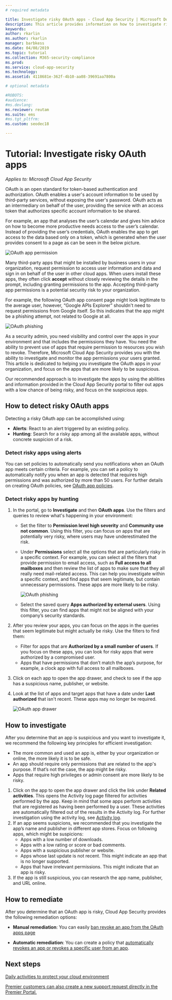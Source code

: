 ```yaml
---
# required metadata

title: Investigate risky OAuth apps - Cloud App Security | Microsoft Docs
description: This article provides information on how to investigate risky OAuth apps in Cloud App Security.
keywords:
author: rkarlin
ms.author: rkarlin
manager: barbkess
ms.date: 04/08/2019
ms.topic: tutorial
ms.collection: M365-security-compliance
ms.prod:
ms.service: cloud-app-security
ms.technology:
ms.assetid: 4118681e-362f-4b10-aa08-39691aa7800a

# optional metadata

#ROBOTS:
#audience:
#ms.devlang:
ms.reviewer: reutam
ms.suite: ems
#ms.tgt_pltfrm:
ms.custom: seodec18

---
```

# Tutorial: Investigate risky OAuth apps

*Applies to: Microsoft Cloud App Security*

OAuth is an open standard for token-based authentication and authorization. OAuth enables a user's account information to be used by third-party services, without exposing the user's password. OAuth acts as an intermediary on behalf of the user, providing the service with an access token that authorizes specific account information to be shared. 

For example, an app that analyses the user’s calendar and gives him advice on how to become more productive needs access to the user’s calendar. Instead of providing the user’s credentials, OAuth enables the app to get access to the data based only on a token, which is generated when the user provides consent to a page as can be seen in the below picture.

 ![OAuth app permission](./media/oauth-permission.png) 

Many third-party apps that might be installed by business users in your organization, request permission to access user information and data and sign in on behalf of the user in other cloud apps. When users install these apps, they often click **accept** without closely reviewing the details in the prompt, including granting permissions to the app. Accepting third-party app permissions is a potential security risk to your organization.

For example, the following OAuth app consent page might look legitimate to the average user, however, “Google APIs Explorer” shouldn't need to request permissions from Google itself. So this indicates that the app might be a phishing attempt, not related to Google at all.

 ![OAuth phishing](./media/oauth-phishing.png) 

As a security admin, you need visibility and control over the apps in your environment and that includes the permissions they have. You need the ability to prevent use of apps that require permission to resources you wish to revoke. Therefore, Microsoft Cloud App Security provides you with the ability to investigate and monitor the app permissions your users granted. This article is dedicated to helping you investigate the OAuth apps in your organization, and focus on the apps that are more likely to be suspicious. 

Our recommended approach is to investigate the apps by using the abilities and information provided in the Cloud App Security portal to filter out apps with a low chance of being risky, and focus on the suspicious apps. 

## How to detect risky OAuth apps

Detecting a risky OAuth app can be accomplished using: 

- **Alerts**: React to an alert triggered by an existing policy. 
- **Hunting**: Search for a risky app among all the available apps, without concrete suspicion of a risk. 


### Detect risky apps using alerts

You can set policies to automatically send you notifications when an OAuth app meets certain criteria. For example, you can set a policy to automatically notify you when an app is detected that requires high permissions and was authorized by more than 50 users. For further details on creating OAuth policies, see [OAuth app policies](app-permission-policy.md).

### Detect risky apps by hunting

1.	In the portal, go to **Investigate** and then **OAuth apps**. Use the filters and queries to review what's happening in your environment:

    - Set the filter to **Permission level high severity** and **Community use not common**. Using this filter, you can focus on apps that are potentially very risky, where users may have underestimated the risk.
    - Under **Permissions** select all the options that are particularly risky in a specific context. For example, you can select all the filters that provide permission to email access, such as **Full access to all mailboxes** and then review the list of apps to make sure that they all really need mail-related access. This can help you investigate within a specific context, and find apps that seem legitimate, but contain unnecessary permissions. These apps are more likely to be risky. 
    
      ![OAuth phishing](./media/oauth-filters.png) 
 
    - Select the saved query **Apps authorized by external users**. Using this filter, you can find apps that might not be aligned with your company’s security standards.
2.	After you review your apps, you can focus on the apps in the queries that seem legitimate but might actually be risky. Use the filters to find them:
    - Filter for apps that are **Authorized by a small number of users**. If you focus on these apps, you can look for risky apps that were authorized by a compromised user.
    - Apps that have permissions that don’t match the app’s purpose, for example, a clock app with full access to all mailboxes.
3. Click on each app to open the app drawer, and check to see if the app has a suspicious name, publisher, or website.
1. Look at the list of apps and target apps that have a date under **Last authorized** that isn't recent. These apps may no longer be required. 

   ![OAuth app drawer](./media/oauth-drawer.png) 


## How to investigate

After you determine that an app is suspicious and you want to investigate it, we recommend the following key principles for efficient investigation: 

- The more common and used an app is, either by your organization or online, the more likely it is to be safe.
- An app should require only permissions that are related to the app's purpose. If that’s not the case, the app might be risky. 
- Apps that require high privileges or admin consent are more likely to be risky. 


1. Click on the app to open the app drawer and click the link under **Related activities**. This opens the Activity log page filtered for activities performed by the app. Keep in mind that some apps perform activities that are registered as having been performed by a user. These activities are automatically filtered out of the results in the Activity log. For further investigation using the activity log, see [Activity log](activity-filters.md). 
4. If an app seems suspicions, we recommended that you investigate the app’s name and publisher in different app stores. Focus on following apps, which might be suspicions: 
    - Apps with a low number of downloads.
    - Apps with a low rating or score or bad comments.
    - Apps with a suspicious publisher or website.
    - Apps whose last update is not recent. This might indicate an app that is no longer supported. 
    - Apps that have irrelevant permissions. This might indicate that an app is risky. 
5. If the app is still suspicious, you can research the app name, publisher, and URL online. 

## How to remediate 

After you determine that an OAuth app is risky, Cloud App Security provides the following remediation options: 

- **Manual remediation**: 
You can easily [ban revoke an app from the OAuth apps page](manage-app-permissions.md#ban-or-approve-an-app)

- **Automatic remediation**: You can create a policy that [automatically revokes an app or revokes a specific user from an app](app-permission-policy.md).


 
## Next steps
[Daily activities to protect your cloud environment](daily-activities-to-protect-your-cloud-environment.md) 

[Premier customers can also create a new support request directly in the Premier Portal.](https://premier.microsoft.com/) 
 
